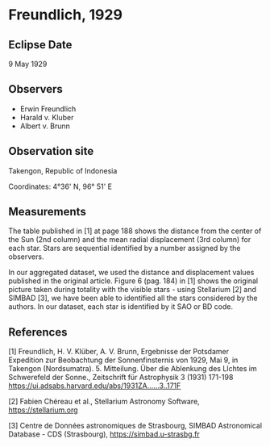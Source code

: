 # Freundlich, 1929 #

## Eclipse Date ##

9 May 1929

## Observers ##

* Erwin Freundlich
* Harald v. Kluber
* Albert v. Brunn

## Observation site ##

Takengon, Republic of Indonesia

Coordinates: 4°36' N, 96° 51' E

## Measurements

The table published in [1] at page 188 shows the distance from the center of the Sun (2nd column) and the mean radial displacement (3rd column) for each star. Stars are sequential identified by a number assigned by the observers.

In our aggregated dataset, we used the distance and displacement values published in the original article. Figure 6 (pag. 184) in [1] shows the original picture taken during totality with the visible stars - using Stellarium [2] and SIMBAD [3], we have been able to identified all the stars considered by the authors. In our dataset, each star is identified by it SAO or BD code.

## References ##
[1] Freundlich, H. V. Klüber, A. V. Brunn, Ergebnisse der Potsdamer Expedition zur Beobachtung der
Sonnenfinsternis von 1929, Mai 9, in Takengon (Nordsumatra). 5. Mitteilung. Über die Ablenkung des
LIchtes im Schwerefeld der Sonne., Zeitschrift für Astrophysik 3 (1931) 171-198
https://ui.adsabs.harvard.edu/abs/1931ZA......3..171F

[2] Fabien Chéreau et al., Stellarium Astronomy Software, https://stellarium.org

[3] Centre de Données astronomiques de Strasbourg, SIMBAD Astronomical Database - CDS (Strasbourg),
https://simbad.u-strasbg.fr

